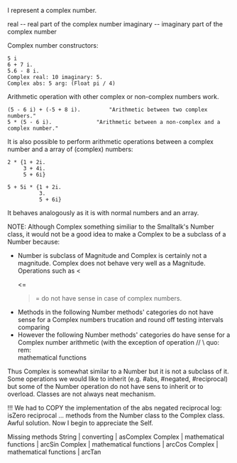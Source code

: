 I represent a complex number.

real			--	real part of the complex number
imaginary	--	imaginary part of the complex number

Complex number constructors:

	5 i
	6 + 7 i.
	5.6 - 8 i.
	Complex real: 10 imaginary: 5.
	Complex abs: 5 arg: (Float pi / 4)

Arithmetic operation with other complex or non-complex numbers work.

	(5 - 6 i) + (-5 + 8 i).			"Arithmetic between two complex numbers."
	5 * (5 - 6 i).				"Arithmetic between a non-complex and a complex number."
					
It is also possible to perform arithmetic operations between a complex number
and a array of (complex) numbers:

	2 * {1 + 2i.
	     3 + 4i.
	     5 + 6i}

	5 + 5i * {1 + 2i.
	          3.
	          5 + 6i}

It behaves analogously as it is with normal numbers and an array.

NOTE: Although Complex something similiar to the Smalltalk's Number class, it would
not be a good idea to make a Complex to be a subclass of a Number because:
- Number is subclass of Magnitude and Complex is certainly not a magnitude.
  Complex does not behave very well as a Magnitude. Operations such as
	<
	>
	<=
	>=
  do not have sense in case of complex numbers.
- Methods in the following Number methods' categories do not have sense for a Complex numbers
	trucation and round off
	testing
	intervals
	comparing
- However the following Number methods' categories do have sense for a Complex number
	arithmetic (with the exception of operation
		//
		\\
		quo:
		rem:	
	mathematical functions

Thus Complex is somewhat similar to a Number but it is not a subclass of it. Some operations
we would like to inherit (e.g. #abs, #negated, #reciprocal) but some of the Number operation
do not have sens to inherit or to overload. Classes are not always neat mechanism.

!!! We had to COPY the implementation of the
		abs
		negated
		reciprocal
		log:
		isZero
		reciprocal
		...
	methods from the Number class to the Complex class. Awful solution. Now I begin to
	appreciate the Self.

Missing methods
	String | converting | asComplex
	Complex | mathematical functions | arcSin
	Complex | mathematical functions | arcCos
	Complex | mathematical functions | arcTan